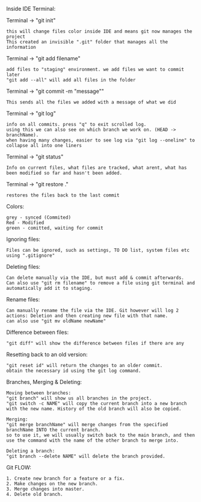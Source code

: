 Inside IDE Terminal:

Terminal -> "git init"

    this will change files color inside IDE and means git now manages the project    
    This created an invisible ".git" folder that manages all the information


Terminal -> "git add filename"

    add files to "staging" environment. we add files we want to commit later
    "git add --all" will add all files in the folder
	
Terminal -> "git commit -m "message""

    This sends all the files we added with a message of what we did
	
Terminal -> "git log"

    info on all commits. press "q" to exit scrolled log.
    using this we can also see on which branch we work on. (HEAD -> branchName).
    when having many changes, easier to see log via "git log --oneline" to collapse all into one liners
	
Terminal -> "git status"

    Info on current files, what files are tracked, what arent, what has been modified so far and hasn't been added.
	
Terminal -> "git restore ."

	restores the files back to the last commit

Colors:
   
    grey - synced (Commited)
    Red - Modified
    green - comitted, waiting for commit

Ignoring files:

    Files can be ignored, such as settings, TO DO list, system files etc
    using ".gitignore"

Deleting files:

    Can delete manually via the IDE, but must add & commit afterwards.
    Can also use "git rm filename" to remove a file using git terminal and automatically add it to staging.

Rename files:

    Can manually rename the file via the IDE. Git however will log 2 actions: Deletion and then creating new file with that name.
    can also use "git mv oldName newName"

Difference between files:

    "git diff" will show the difference between files if there are any

Resetting back to an old version:

    "git reset id" will return the changes to an older commit.
    obtain the necessary id using the git log command.

Branches, Merging & Deleting:

    Moving between branches:
    "git branch" will show us all branches in the project.
    "git switch -c NAME" will copy the current branch into a new branch with the new name. History of the old branch will also be copied.

    Merging:
    "git merge branchName" will merge changes from the specified branchName INTO the current branch.
    so to use it, we will usually switch back to the main branch, and then use the command with the name of the other branch to merge into.

    Deleting a branch:
    "git branch --delete NAME" will delete the branch provided.

Git FLOW:
    
    1. Create new branch for a feature or a fix.
    2. Make changes on the new branch.
    3. Merge changes into master.
    4. Delete old branch.